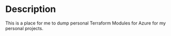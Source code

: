 # Description 

This is a place for me to dump personal Terraform Modules for Azure for my personal projects. 

